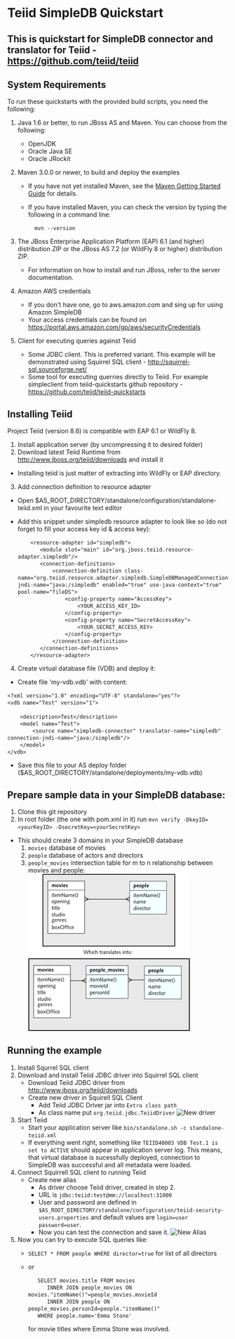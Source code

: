 Teiid SimpleDB Quickstart
=======================
This is quickstart for SimpleDB connector and translator for Teiid - https://github.com/teiid/teiid
-------------------
<a id="systemrequirements"></a>
System Requirements 
-------------------
To run these quickstarts with the provided build scripts, you need the following:

1. Java 1.6 or better, to run JBoss AS and Maven. You can choose from the following:
    * OpenJDK
    * Oracle Java SE
    * Oracle JRockit

2. Maven 3.0.0 or newer, to build and deploy the examples
    * If you have not yet installed Maven, see the [Maven Getting Started Guide](http://maven.apache.org/guides/getting-started/index.html) for details.
    * If you have installed Maven, you can check the version by typing the following in a command line:

            mvn --version 

3. The JBoss Enterprise Application Platform (EAP) 6.1 (and higher) distribution ZIP or the JBoss AS 7.2 (or WildFly 8 or higher) distribution ZIP.
    * For information on how to install and run JBoss, refer to the server documentation.
    
4. Amazon AWS credentials
    * If you don't have one, go to aws.amazon.com and sing up for using Amazon SimpleDB
    * Your access credentials can be found on https://portal.aws.amazon.com/gp/aws/securityCredentials
5. Client for executing queries against Teiid
    * Some JDBC client. This is preferred variant. This example will be demonstrated using Squirrel SQL client - http://squirrel-sql.sourceforge.net/
    * Some tool for executing querries directly to Teiid. For example simpleclient from teiid-quickstarts github repository - https://github.com/teiid/teiid-quickstarts
    
<a id="installingTeiid"></a>
Installing Teiid
------------------
Project Teiid (version 8.6) is compatible with EAP 6.1 or WildFly 8.

1. Install application server (by uncompressing it to desired folder)
2. Download latest Teiid Runtime from http://www.jboss.org/teiid/downloads and install it
  * Installing teiid is just matter of extracting into WildFly or EAP directory.
3. Add connection definition to resource adapter
  * Open $AS_ROOT_DIRECTORY/standalone/configuration/standalone-teiid.xml in your favourite text editor
  * Add this snippet under simpledb resource adapter to look like so (do not forget to fill your access key id & access key):
  
            <resource-adapter id="simpledb">
               <module slot="main" id="org.jboss.teiid.resource-adapter.simpledb"/>
               <connection-definitions>
                   <connection-definition class-name="org.teiid.resource.adapter.simpledb.SimpleDBManagedConnectionFactory" jndi-name="java:/simpledb" enabled="true" use-java-context="true" pool-name="fileDS">
                       <config-property name="AccessKey">
                           <YOUR_ACCESS_KEY_ID>
                       </config-property>
                       <config-property name="SecretAccessKey">
                           <YOUR_SECRET_ACCESS_KEY>
                       </config-property>
                   </connection-definition>
               </connection-definitions>
            </resource-adapter>
4. Create virtual database file (VDB) and deploy it:
  * Create file 'my-vdb.vdb' with content:
  ```
  <?xml version="1.0" encoding="UTF-8" standalone="yes"?>
  <vdb name="Test" version="1">
  
      <description>Test</description>
      <model name="Test">
          <source name="simpledb-connector" translator-name="simpledb" connection-jndi-name="java:/simpledb"/>
      </model>
  </vdb>
  ```
  * Save this file to your AS deploy folder ($AS_ROOT_DIRECTORY/standalone/deployments/my-vdb.vdb)
  
<a id="preparingData"></a>
Prepare sample data in your SimpleDB database:
------------------------
1. Clone this git repository
2. In root folder (the one with pom.xml in it) run `mvn verify -DkeyID=<yourKeyID> -DsecretKey=<yourSecretKey>`
  * This should create 3 domains in your SimpleDB database
      1. `movies` database of movies
      2. `people` database of actors and directors
      3. `people_movies` intersection table for m to n relationship between movies and people:
![test](https://github.com/rhopp/thesis/raw/master/exampleStructure.png)

<a id="runningExample"></a>
Running the example
-------------------------
1. Install Squrrel SQL client
2. Download and install Teiid JDBC driver into Squirrel SQL client
   * Download Teiid JDBC driver from http://www.jboss.org/teiid/downloads
   * Create new driver in Squirell SQL Client
      * Add Teiid JDBC Driver jar into `Extra class path`
      * As class name put `org.teiid.jdbc.TeiidDriver`
   ![New driver](https://raw.github.com/rhopp/thesis/master/driver.png)
3. Start Teiid
   * Start your application server like `bin/standalone.sh -c standalone-teiid.xml`
   * If everything went right, something like `TEIID40003 VDB Test.1 is set to ACTIVE` should appear in application server log. This means, that virtual database is sucessfully deployed, connection to SimpleDB was successful and all metadata were loaded.
4. Connect Squirrell SQL client to running Teiid
   * Create new alias
      * As driver choose Teiid driver, created in step 2.
      * URL is `jdbc:teiid:test@mm://localhost:31000`
      * User and password are defined in `$AS_ROOT_DIRECTORY/standalone/configuration/teiid-security-users.properties` and default values are `login=user` `password=user`.
      * Now you can test the connection and save it.
   ![New Alias](https://raw.github.com/rhopp/thesis/master/newAlias.png)
5. Now you can try to execute SQL queries like:
   * `SELECT * FROM people WHERE director=true` for list of all directors
   * or 
   
            SELECT movies.title FROM movies 
               INNER JOIN people_movies ON movies."itemName()"=people_movies.movieId 
               INNER JOIN people ON people_movies.personId=people."itemName()" 
            WHERE people.name='Emma Stone'
      for movie titles where Emma Stone was involved.
